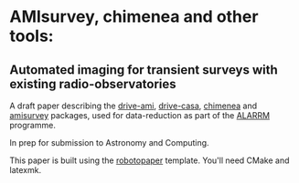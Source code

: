 AMIsurvey, chimenea and other tools:
====================================
Automated imaging for transient surveys with existing radio-observatories
-------------------------------------------------------------------------


A draft paper describing the [drive-ami](https://github.com/timstaley/drive-ami),
[drive-casa](https://github.com/timstaley/drive-casa), 
[chimenea](https://github.com/timstaley/chimenea) and 
[amisurvey](https://github.com/timstaley/amisurvey) packages, 
used for data-reduction as part of the [ALARRM](http://4pisky.org/projects/#ALARRM) programme.

In prep for submission to Astronomy and Computing.

This paper is built using the [robotopaper](https://github.com/timstaley/robotopaper) template. 
You'll need CMake and latexmk.
